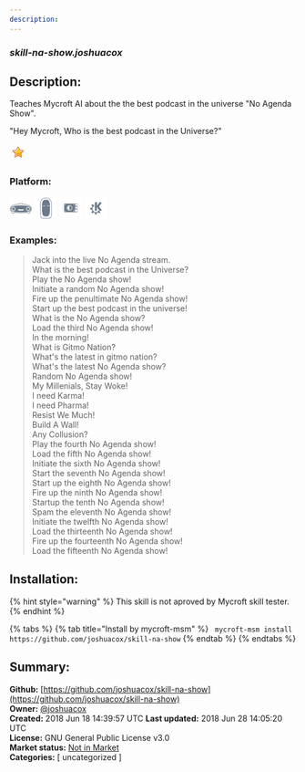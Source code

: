 ```yaml
---
description: 
---
```


### _skill-na-show.joshuacox_  
## Description:  
Teaches Mycroft AI about the the best podcast in the universe "No Agenda Show".

"Hey Mycroft, Who is the best podcast in the Universe?"
  
![](../.gitbook/assets/star.png)  
### Platform:  
 ![Mark I](../.gitbook/assets/mark-1-icon.png)  ![Mark II](../.gitbook/assets/mark-2-icon.png)  ![Picroft](../.gitbook/assets/picroft-icon.png)  ![plasmoid](../.gitbook/assets/kde.png)   
### Examples:  
> Jack into the live No Agenda stream.  
> What is the best podcast in the Universe?  
> Play the No Agenda show!  
> Initiate a random No Agenda show!  
> Fire up the penultimate No Agenda show!  
> Start up the best podcast in the universe!  
> What is the No Agenda show?  
> Load the third No Agenda show!  
> In the morning!  
> What is Gitmo Nation?  
> What's the latest in gitmo nation?  
> What's the latest No Agenda show?  
> Random No Agenda show!  
> My Millenials, Stay Woke!  
> I need Karma!  
> I need Pharma!  
> Resist We Much!  
> Build A Wall!  
> Any Collusion?  
> Play the fourth No Agenda show!  
> Load the fifth No Agenda show!  
> Initiate the sixth No Agenda show!  
> Start the seventh No Agenda show!  
> Start up the eighth No Agenda show!  
> Fire up the ninth No Agenda show!  
> Startup the tenth No Agenda show!  
> Spam the eleventh No Agenda show!  
> Initiate the twelfth No Agenda show!  
> Load the thirteenth No Agenda show!  
> Fire up the fourteenth No Agenda show!  
> Load the fifteenth No Agenda show!  
  
## Installation:  
{% hint style="warning" %}
This skill is not aproved by Mycroft skill tester.
{% endhint %}
    
{% tabs %}
{% tab title="Install by mycroft-msm" %}
``` mycroft-msm install https://github.com/joshuacox/skill-na-show```
{% endtab %}
  {% endtabs %}
    
## Summary:  
**Github:** [https://github.com/joshuacox/skill-na-show](https://github.com/joshuacox/skill-na-show)  
**Owner:** [@joshuacox](https://github.com/joshuacox)  
**Created:** 2018 Jun 18 14:39:57 UTC  **Last updated:** 2018 Jun 28 14:05:20 UTC  
**License:** GNU General Public License v3.0  
**Market status:** [Not in Market](https://market.mycroft.ai/skill/)  
**Categories:** [ uncategorized ]   
